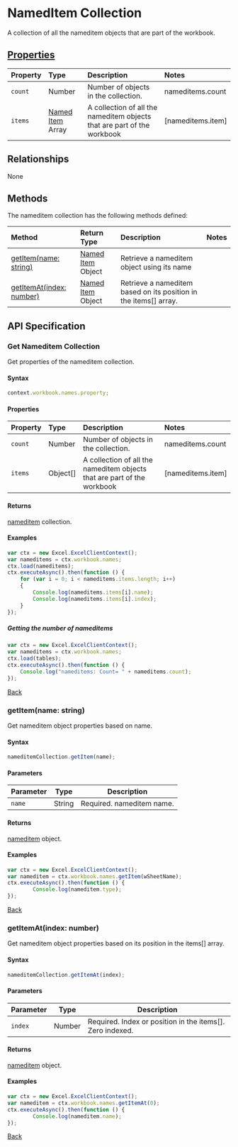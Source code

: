 # NamedItem Collection
A collection of all the nameditem objects that are part of the workbook. 

## [Properties](#get-nameditem-collection)

| Property         | Type    |Description|Notes |
|:-----------------|:--------|:----------|:-----|
|`count`| Number   | Number of objects in the collection.|nameditems.count|
|`items`| [Named Item](nameditem.md) Array | A collection of all the nameditem objects that are part of the workbook|[nameditems.item] |

## Relationships

None

## Methods

The nameditem collection has the following methods defined:

| Method     | Return Type    |Description|Notes  |
|:-----------------|:--------|:----------|:------|
|[getItem(name: string)](#getitemname-string)| [Named Item](nameditem.md) Object      |Retrieve a nameditem object using its name||
|[getItemAt(index: number)](#getitematindex-number)| [Named Item](nameditem.md) Object     |Retrieve a nameditem based on its position in the items[] array.||


## API Specification 

### Get Nameditem Collection

Get properties of the nameditem collection. 

#### Syntax
```js
context.workbook.names.property;
```

#### Properties

| Property         | Type    |Description|Notes |
|:-----------------|:--------|:----------|:-----|
|`count`| Number   | Number of objects in the collection.|nameditems.count|
|`items`| Object[] | A collection of all the nameditem objects that are part of the workbook|[nameditems.item] |


#### Returns

[nameditem](nameditem.md) collection. 

#### Examples

```js
var ctx = new Excel.ExcelClientContext();
var nameditems = ctx.workbook.names;
ctx.load(nameditems);
ctx.executeAsync().then(function () {
	for (var i = 0; i < nameditems.items.length; i++)
	{
		Console.log(nameditems.items[i].name);
		Console.log(nameditems.items[i].index);
	}
});
```

##### Getting the number of nameditems

```js
var ctx = new Excel.ExcelClientContext();
var nameditems = ctx.workbook.names;
ctx.load(tables);
ctx.executeAsync().then(function () {
	Console.log("nameditems: Count= " + nameditems.count);
});

```
[Back](#properties)

### getItem(name: string)

Get nameditem object properties based on name.

#### Syntax
```js
nameditemCollection.getItem(name);
```

#### Parameters

Parameter       | Type  | Description
--------------- | ------ | ------------
 `name`| String | Required. nameditem name. 

#### Returns

[nameditem](nameditem.md) object.

#### Examples
```js
var ctx = new Excel.ExcelClientContext();
var nameditem = ctx.workbook.names.getItem(wSheetName);
ctx.executeAsync().then(function () {
		Console.log(nameditem.type);
});
```
[Back](#methods)


### getItemAt(index: number)

Get nameditem object properties based on its position in the items[] array. 

#### Syntax
```js
nameditemCollection.getItemAt(index);
```

#### Parameters

Parameter       | Type  | Description
--------------- | ------ | ------------
 `index`| Number | Required. Index or position in the items[]. Zero indexed.

#### Returns

[nameditem](nameditem.md) object.

#### Examples
```js
var ctx = new Excel.ExcelClientContext();
var nameditem = ctx.workbook.names.getItemAt(0);
ctx.executeAsync().then(function () {
		Console.log(nameditem.name);
});
```
[Back](#methods)
